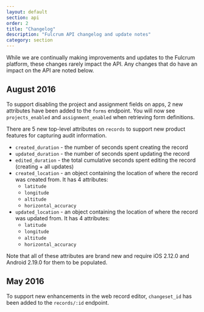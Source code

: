 ```yaml
---
layout: default
section: api
order: 2
title: "Changelog"
description: "Fulcrum API changelog and update notes"
category: section
---
```


While we are continually making improvements and updates to the Fulcrum platform, these changes rarely impact the API. Any changes that do have an impact on the API are noted below.

## August 2016

To support disabling the project and assignment fields on apps, 2 new attributes have been added to the `forms` endpoint. You will now see `projects_enabled` and `assignment_enabled` when retrieving form definitions.

There are 5 new top-level attributes on `records` to support new product features for capturing audit information.

* `created_duration` - the number of seconds spent creating the record
* `updated_duration` - the number of seconds spent updating the record
* `edited_duration` - the total cumulative seconds spent editing the record (creating + all updates)
* `created_location` - an object containing the location of where the record was created from. It has 4 attributes:
  * `latitude`
  * `longitude`
  * `altitude`
  * `horizontal_accuracy`
* `updated_location` - an object containing the location of where the record was updated from. It has 4 attributes:
  * `latitude`
  * `longitude`
  * `altitude`
  * `horizontal_accuracy`

Note that all of these attributes are brand new and require iOS 2.12.0 and Android 2.19.0 for them to be populated.

## May 2016

To support new enhancements in the web record editor, `changeset_id` has been added to the `records/:id` endpoint.
